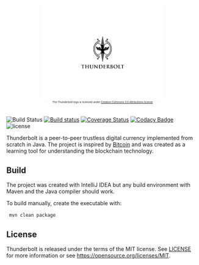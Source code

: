 <p align="center">
  <img align="middle" src=
  "https://github.com/AngelCastilloB/java-thunderbolt/blob/master/assets/thunderbolt_logo.png"
  height="250" /></br>
  <sup><sup><sup><sup>The Thunderbolt logo is licensed under
  <a href="https://creativecommons.org/licenses/by/3.0/">Creative
  Commons 3.0 Attributions license</a></sup></sup></sup></sup>
</p>
 
![Build Status](https://travis-ci.org/AngelCastilloB/java-thunderbolt.svg?branch=master) [![Build status](https://ci.appveyor.com/api/projects/status/k5qa96tmn861qffu?svg=true)](https://ci.appveyor.com/project/AngelCastilloB/java-thunderbolt) [![Coverage Status](https://coveralls.io/repos/github/AngelCastilloB/java-thunderbolt/badge.svg?branch=master)](https://coveralls.io/github/AngelCastilloB/java-thunderbolt?branch=master) 
[![Codacy Badge](https://api.codacy.com/project/badge/Grade/5fbfd0de8c044c22b25a3e5d272c429c)](https://www.codacy.com/app/AngelCastilloB/java-thunderbolt?utm_source=github.com&amp;utm_medium=referral&amp;utm_content=AngelCastilloB/java-thunderbolt&amp;utm_campaign=Badge_Grade)
 ![license](https://img.shields.io/badge/license-MIT-blue.svg?longCache=true&style=flat)
 
Thunderbolt is a peer-to-peer trustless digital currency implemented from scratch in Java. The project is inspired by
[Bitcoin](https://github.com/bitcoin/bitcoin) and was created as a learning tool for understanding the blockchain technology.

Build
-----

The project was created with IntelliJ IDEA but any build environment with Maven and the Java compiler should work.

To build manually, create the executable with:

```sh
 mvn clean package
```
License
-------

Thunderbolt is released under the terms of the MIT license. See [LICENSE](LICENSE) for more
information or see https://opensource.org/licenses/MIT.
